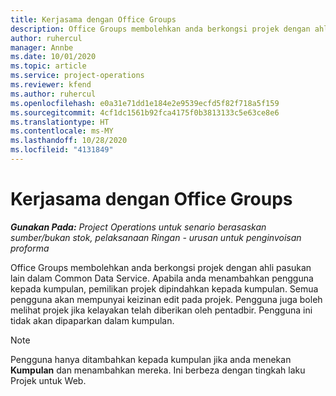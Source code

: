 ```yaml
---
title: Kerjasama dengan Office Groups
description: Office Groups membolehkan anda berkongsi projek dengan ahli pasukan lain dalam Common Data Service.
author: ruhercul
manager: Annbe
ms.date: 10/01/2020
ms.topic: article
ms.service: project-operations
ms.reviewer: kfend
ms.author: ruhercul
ms.openlocfilehash: e0a31e71dd1e184e2e9539ecfd5f82f718a5f159
ms.sourcegitcommit: 4cf1dc1561b92fca4175f0b3813133c5e63ce8e6
ms.translationtype: HT
ms.contentlocale: ms-MY
ms.lasthandoff: 10/28/2020
ms.locfileid: "4131849"
---
```

# <a name="collaboration-with-office-groups"></a>Kerjasama dengan Office Groups

_**Gunakan Pada:** Project Operations untuk senario berasaskan sumber/bukan stok, pelaksanaan Ringan - urusan untuk penginvoisan proforma_

Office Groups membolehkan anda berkongsi projek dengan ahli pasukan lain dalam Common Data Service. Apabila anda menambahkan pengguna kepada kumpulan, pemilikan projek dipindahkan kepada kumpulan. Semua pengguna akan mempunyai keizinan edit pada projek. Pengguna juga boleh melihat projek jika kelayakan telah diberikan oleh pentadbir. Pengguna ini tidak akan dipaparkan dalam kumpulan.

> [!NOTE] 
> Pengguna hanya ditambahkan kepada kumpulan jika anda menekan **Kumpulan** dan menambahkan mereka. Ini berbeza dengan tingkah laku Projek untuk Web. 

